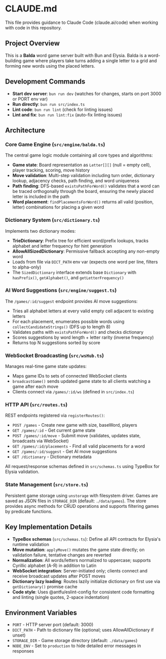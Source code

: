 # CLAUDE.md

This file provides guidance to Claude Code (claude.ai/code) when working with code in this repository.

## Project Overview

This is a **Balda** word game server built with Bun and Elysia. Balda is a word-building game where players take turns adding a single letter to a grid and forming new words using the placed letters.

## Development Commands

- **Start dev server**: `bun run dev` (watches for changes, starts on port 3000 or PORT env var)
- **Run directly**: `bun run src/index.ts`
- **Lint code**: `bun run lint` (check for linting issues)
- **Lint and fix**: `bun run lint:fix` (auto-fix linting issues)

## Architecture

### Core Game Engine (`src/engine/balda.ts`)

The central game logic module containing all core types and algorithms:

- **Game state**: Board representation as `Letter[][]` (null = empty cell), player tracking, scoring, move history
- **Move validation**: Multi-step validation including turn order, dictionary lookup, adjacency checks, path finding, and word uniqueness
- **Path finding**: DFS-based `existsPathForWord()` validates that a word can be traced orthogonally through the board, ensuring the newly placed letter is included in the path
- **Word placement**: `findPlacementsForWord()` returns all valid (position, letter) combinations for placing a given word

### Dictionary System (`src/dictionary.ts`)

Implements two dictionary modes:

- **TrieDictionary**: Prefix tree for efficient word/prefix lookups, tracks alphabet and letter frequency for hint generation
- **AllowAllSizedDictionary**: Permissive fallback accepting any non-empty word
- Loads from file via `DICT_PATH` env var (expects one word per line, filters to alpha-only)
- The `SizedDictionary` interface extends base `Dictionary` with `hasPrefix()`, `getAlphabet()`, and `getLetterFrequency()`

### AI Word Suggestions (`src/engine/suggest.ts`)

The `/games/:id/suggest` endpoint provides AI move suggestions:

- Tries all alphabet letters at every valid empty cell adjacent to existing letters
- For each placement, enumerates possible words using `collectCandidateStrings()` (DFS up to length 8)
- Validates paths with `existsPathForWord()` and checks dictionary
- Scores suggestions by word length + letter rarity (inverse frequency)
- Returns top N suggestions sorted by score

### WebSocket Broadcasting (`src/wsHub.ts`)

Manages real-time game state updates:

- Maps game IDs to sets of connected WebSocket clients
- `broadcastGame()` sends updated game state to all clients watching a game after each move
- Clients connect via `/games/:id/ws` (defined in `src/index.ts`)

### HTTP API (`src/routes.ts`)

REST endpoints registered via `registerRoutes()`:

- `POST /games` - Create new game with size, baseWord, players
- `GET /games/:id` - Get current game state
- `POST /games/:id/move` - Submit move (validates, updates state, broadcasts via WebSocket)
- `GET /games/:id/placements` - Find all valid placements for a word
- `GET /games/:id/suggest` - Get AI move suggestions
- `GET /dictionary` - Dictionary metadata

All request/response schemas defined in `src/schemas.ts` using TypeBox for Elysia validation.

### State Management (`src/store.ts`)

Persistent game storage using `unstorage` with filesystem driver. Games are saved as JSON files in `STORAGE_DIR` (default: `./data/games`). The store provides async methods for CRUD operations and supports filtering games by predicate functions.

## Key Implementation Details

- **TypeBox schemas** (`src/schemas.ts`): Define all API contracts for Elysia's runtime validation
- **Move mutation**: `applyMove()` mutates the game state directly; on validation failure, tentative changes are reverted
- **Normalization**: All words/letters normalized to uppercase; supports Cyrillic alphabet (А-Я) in addition to Latin
- **WebSocket integration**: Server-initiated only; clients connect and receive broadcast updates after POST moves
- **Dictionary lazy loading**: Routes lazily initialize dictionary on first use via `getDictionary()` promise cache
- **Code style**: Uses @antfu/eslint-config for consistent code formatting and linting (single quotes, 2-space indentation)

## Environment Variables

- `PORT` - HTTP server port (default: 3000)
- `DICT_PATH` - Path to dictionary file (optional; uses AllowAllDictionary if unset)
- `STORAGE_DIR` - Game storage directory (default: `./data/games`)
- `NODE_ENV` - Set to `production` to hide detailed error messages in responses
